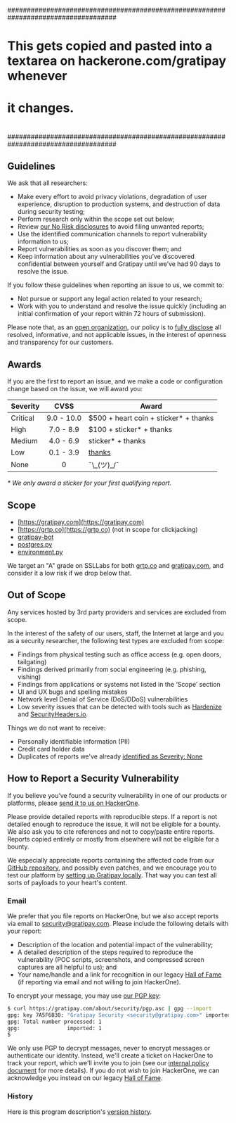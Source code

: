 ####################################################################################
#                                                                                  #
#   This gets copied and pasted into a textarea on hackerone.com/gratipay whenever #
#   it changes.                                                                    #
#                                                                                  #
####################################################################################


## Guidelines

We ask that all researchers:

*   Make every effort to avoid privacy violations, degradation of user experience, disruption to production systems, and destruction of data during security testing;
*   Perform research only within the scope set out below;
*   Review [our No Risk disclosures](http://inside.gratipay.com/appendices/disclosures) to avoid filing unwanted reports;
*   Use the identified communication channels to report vulnerability information to us;
*   Report vulnerabilities as soon as you discover them; and
*   Keep information about any vulnerabilities you’ve discovered confidential between yourself and Gratipay until we’ve had 90 days to resolve the issue.

If you follow these guidelines when reporting an issue to us, we commit to:

*   Not pursue or support any legal action related to your research;
*   Work with you to understand and resolve the issue quickly (including an initial confirmation of your report within 72 hours of submission).

Please note that, as an [open organization](http://inside.gratipay.com/big-picture/welcome), our policy is to [fully disclose](http://inside.gratipay.com/appendices/disclosures) all resolved, informative, and not applicable issues, in the interest of openness and transparency for our customers.


## Awards

If you are the first to report an issue, and we make a code or configuration change based on the issue, we will award you:

| Severity | CVSS       | Award       |
|----------|:----------:|--------------|
| Critical | 9.0 - 10.0 | $500 + heart coin + sticker\* + thanks |
| High     | 7.0 - 8.9  | $100 + sticker\* + thanks |
| Medium   | 4.0 - 6.9  | sticker\* + thanks |
| Low      | 0.1 - 3.9  | [thanks](https://hackerone.com/gratipay/thanks) |
| None     | 0          | ¯\\\_(ツ)\_/¯ |

<i>\* We only award a sticker for your first qualifying report.</i>


## Scope

* [https://gratipay.com](https://gratipay.com)
* [https://grtp.co](https://grtp.co) (not in scope for clickjacking)
* [gratipay-bot](https://github.com/gratipay/bot)
* [postgres.py](https://github.com/gratipay/postgres.py)
* [environment.py](https://github.com/gratipay/environment.py)

We target an "A" grade on SSLLabs for both [grtp.co](https://www.ssllabs.com/ssltest/analyze.html?d=grtp.co) and [gratipay.com](https://www.ssllabs.com/ssltest/analyze.html?d=gratipay.com), and consider it a low risk if we drop below that.


## Out of Scope

Any services hosted by 3rd party providers and services are excluded from scope.

In the interest of the safety of our users, staff, the Internet at large and you as a security researcher, the following test types are excluded from scope:

*   Findings from physical testing such as office access (e.g. open doors, tailgating)
*   Findings derived primarily from social engineering (e.g. phishing, vishing)
*   Findings from applications or systems not listed in the ‘Scope’ section
*   UI and UX bugs and spelling mistakes
*   Network level Denial of Service (DoS/DDoS) vulnerabilities
* Low severity issues that can be detected with tools such as [Hardenize](https://www.hardenize.com/) and [SecurityHeaders.io](https://securityheaders.io/).

Things we do not want to receive:

*   Personally identifiable information (PII)
*   Credit card holder data
*   Duplicates of reports we've already [identified as Severity: None](http://inside.gratipay.com/appendices/disclosures)


## How to Report a Security Vulnerability

If you believe you’ve found a security vulnerability in one of our products or platforms, please [send it to us on HackerOne](https://hackerone.com/gratipay/reports/new).

Please provide detailed reports with reproducible steps. If a report is not detailed enough to reproduce the issue, it will not be eligible for a bounty. We also ask you to cite references and not to copy/paste entire reports. Reports copied entirely or mostly from elsewhere will not be eligible for a bounty.

We especially appreciate reports containing the affected code from our [GitHub repository](https://github.com/gratipay), and possibly even patches, and we encourage you to test our platform by [setting up Gratipay locally](https://github.com/gratipay/gratipay.com#quick-start). That way you can test all sorts of payloads to your heart's content.


### Email

We prefer that you file reports on HackerOne, but we also accept reports via email to security@gratipay.com. Please include the following details with your report:

*   Description of the location and potential impact of the vulnerability;
*   A detailed description of the steps required to reproduce the vulnerability (POC scripts, screenshots, and compressed screen captures are all helpful to us); and
*   Your name/handle and a link for recognition in our legacy [Hall of Fame](https://gratipay.com/about/security/hall-of-fame) (if reporting via email and not willing to join HackerOne).

To encrypt your message, you may use [our PGP key](https://gratipay.com/about/security/pgp.asc):

```sh
$ curl https://gratipay.com/about/security/pgp.asc | gpg --import
gpg: key 7A5F6B30: "Gratipay Security <security@gratipay.com>" imported
gpg: Total number processed: 1
gpg:               imported: 1
$
```

We only use PGP to decrypt messages, never to encrypt messages or authenticate our identity. Instead, we'll create a ticket on HackerOne to track your report, which we'll invite you to join (see our [internal policy document](http://inside.gratipay.com/howto/handle-security-issues) for more details). If you do not wish to join HackerOne, we can acknowledge you instead on our legacy [Hall of Fame](https://gratipay.com/about/security/hall-of-fame).


### History

Here is this program description's [version history](https://github.com/gratipay/inside.gratipay.com/commits/master/www/appendices/security-program.md).
